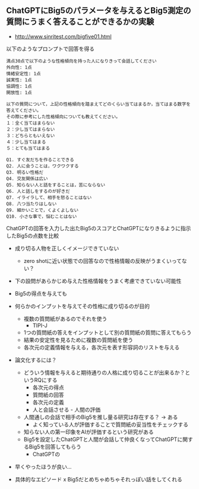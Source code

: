 
## ChatGPTにBig5のパラメータを与えるとBig5測定の質問にうまく答えることができるかの実験

- http://www.sinritest.com/bigfive01.html

以下のようなプロンプトで回答を得る

```
満点30点で以下のような性格傾向を持った人になりきって会話してください
外向性: 1点
情緒安定性: 1点
誠実性: 1点
協調性: 1点
開放性: 1点

以下の質問について，上記の性格傾向を踏まえてどのくらい当てはまるか，当てはまる数字を答えてください。
その際に参考にした性格傾向についても教えてください。
１：全く当てはまらない
２：少し当てはまらない
３：どちらともいえない
４：少し当てはまる
５：とても当てはまる

Q1. すぐ友だちを作ることできる
Q2. 人に会うことは，ワクワクする
Q3. 明るい性格だ
Q4. 交友関係は広い
Q5. 知らない人と話をすることは，苦にならない
Q6. 人と話しをするのが好きだ
Q7. イライラして、相手を怒ることはない
Q8. 八つ当たりはしない
Q9. 細かいことで，くよくよしない
Q10. 小さな事で，悩むことはない
```

ChatGPTの回答を入力した出たBig5のスコアとChatGPTになりきるように指示したBig5の点数を比較


- 成り切る人物を正しくイメージできていない
  - zero shotに近い状態での回答なので性格情報の反映がうまくいってない？
- 下の設問があらかじめ与えた性格情報をうまく考慮できていない可能性
- Big5の得点を与えても

- 何らかのインプットを与えてその性格に成り切るのが目的
  - 複数の質問紙があるのでそれを使う
    - TIPI-J
  - 1つの質問紙の答えをインプットとして別の質問紙の質問に答えてもらう
  - 結果の安定性を見るために複数の質問紙を使う
  - 各次元の定義情報を与える，各次元を表す形容詞のリストを与える

- 論文化するには？
  - どういう情報を与えると期待通りの人格に成り切ることが出来るか？というRQにする
    - 各次元の得点
    - 質問紙の回答
    - 各次元の定義
    - 人と会話させる - 人間の評価
  - 人間通しの会話で相手のBig5を推し量る研究は存在する？ -> ある
    - よく知っている人が評価することで質問紙の妥当性をチェックする
  - 知らない人の第一印象をAIが評価するという研究がある
  - Big5を設定したChatGPTと人間が会話して仲良くなってChatGPTに関するBig5を回答してもらう
    - ChatGPTの

- 早くやったほうが良い...

- 具体的なエピソード x Big5だとめちゃめちゃそれっぽい話をしてくれる